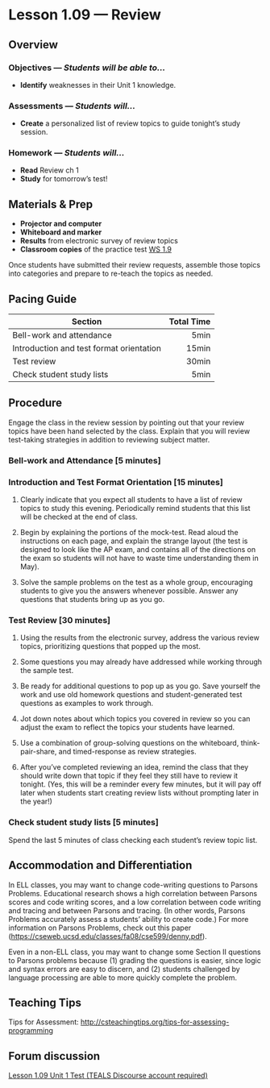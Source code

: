 Lesson 1.09 — Review
====================================================================================================

Overview
--------
### Objectives — _Students will be able to…_
- **Identify** weaknesses in their Unit 1 knowledge.

### Assessments — _Students will…_
- **Create** a personalized list of review topics to guide tonight’s study session.

### Homework — _Students will…_
- **Read** Review ch 1
- **Study** for tomorrow’s test!


Materials & Prep
----------------
- **Projector and computer**
- **Whiteboard and marker**
- **Results** from electronic survey of review topics
- **Classroom copies** of the practice test [WS 1.9]

Once students have submitted their review requests, assemble those topics into categories and
prepare to re-teach the topics as needed.


Pacing Guide
------------
| Section                                  | Total Time |
|------------------------------------------|-----------:|
| Bell-work and attendance                 |       5min |
| Introduction and test format orientation |      15min |
| Test review                              |      30min |
| Check student study lists                |       5min |


Procedure
---------

Engage the class in the review session by pointing out that your review topics have been hand
selected by the class. Explain that you will review test-taking strategies in addition to reviewing
subject matter.

### Bell-work and Attendance \[5 minutes\]

### Introduction and Test Format Orientation \[15 minutes\]

1. Clearly indicate that you expect all students to have a list of review topics to study this
  evening. Periodically remind students that this list will be checked at the end of class.

2. Begin by explaining the portions of the mock-test. Read aloud the instructions on each page, and
  explain the strange layout (the test is designed to look like the AP exam, and contains all of the
  directions on the exam so students will not have to waste time understanding them in May).

3. Solve the sample problems on the test as a whole group, encouraging students to give you the
  answers whenever possible. Answer any questions that students bring up as you go.

### Test Review \[30 minutes\]

1. Using the results from the electronic survey, address the various review topics, prioritizing
  questions that popped up the most.
  1. Some questions you may already have addressed while working through the sample test.
  2. Be ready for additional questions to pop up as you go. Save yourself the work and use old
     homework questions and student-generated test questions as examples to work through.
  3. Jot down notes about which topics you covered in review so you can adjust the exam to reflect
     the topics your students have learned.

2. Use a combination of group-solving questions on the whiteboard, think-pair-share, and
  timed-response as review strategies.

3. After you’ve completed reviewing an idea, remind the class that they should write down that topic
  if they feel they still have to review it tonight. (Yes, this will be a reminder every few
  minutes, but it will pay off later when students start creating review lists without prompting
  later in the year!)

### Check student study lists \[5 minutes\]
Spend the last 5 minutes of class checking each student’s review topic list.


Accommodation and Differentiation
---------------------------------
In ELL classes, you may want to change code-writing questions to Parsons Problems. Educational
research shows a high correlation between Parsons scores and code writing scores, and a low
correlation between code writing and tracing and between Parsons and tracing. (In other words,
Parsons Problems accurately assess a students’ ability to create code.) For more information on
Parsons Problems, check out this paper (<https://cseweb.ucsd.edu/classes/fa08/cse599/denny.pdf>).

Even in a non-ELL class, you may want to change some Section II questions to Parsons problems
because (1) grading the questions is easier, since logic and syntax errors are easy to discern, and
(2) students challenged by language processing are able to more quickly complete the problem.


Teaching Tips
-------------
Tips for Assessment: <http://csteachingtips.org/tips-for-assessing-programming>


Forum discussion
---------------------------
[Lesson 1.09 Unit 1 Test (TEALS Discourse account required)](http://forums.tealsk12.org/c/ap-cs-a-unit-1/1-99-unit-1-test)


[WS 1.9]:   https://raw.githubusercontent.com/TEALSK12/apcsa-public/master/curriculum/Unit1/WS%201.9.docx
